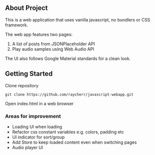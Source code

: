 ## About Project

This is a web application that uses vanilla javascript, no bundlers or CSS framework.

The web app features two pages:
1. A list of posts from JSONPlaceholder API
2. Play audio samples using Web Audio API

The UI also follows Google Material standards for a clean look. 

## Getting Started

Clone repository

```
git clone https://github.com/raycherr/javascript-webapp.git
```

Open index.html in a web browser


### Areas for improvement

* Loading UI when loading
* Refactor css constant variables e.g. colors, padding etc
* UI indicator for sort/group
* Add Store to keep loaded content even when switching pages
* Audio player UI
